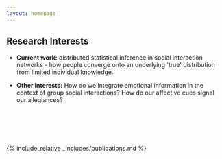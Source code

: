 ```yaml
---
layout: homepage
---
```



## Research Interests

- **Current work:** distributed statistical inference in social interaction networks - how people converge onto an underlying 'true' distribution from limited individual knowledge.

- **Other interests:** How do we integrate emotional information in the context of group social interactions? How do our affective cues signal our allegiances?

<br><br><br><br>




{% include_relative _includes/publications.md %}
